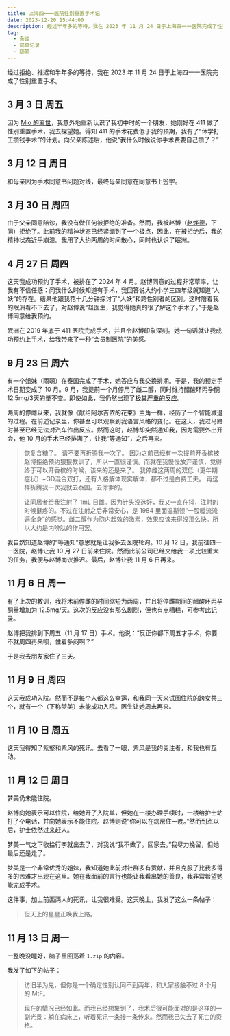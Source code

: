 ```yaml
---
title: 上海四一一医院性别重置手术记
date: 2023-12-20 15:44:00
description: 经过半年多的等待，我在 2023 年 11 月 24 日于上海四一一医院完成了性别重置手术。
tag:
  - 杂谈
  - 简单记录
  - 随笔
---
```


经过拒绝、推迟和半年多的等待，我在 2023 年 11 月 24 日于上海四一一医院完成了性别重置手术。

## 3 月 3 日 周五

因为 [Mio 的离世](/posts/InMemoryOfMio)，我意外地重新认识了我初中时的一个朋友，她刚好在 411 做了性别重置手术，我去探望她。得知 411 的手术花费低于我的预期，我有了“休学打工攒钱手术”的计划。向父亲陈述后，他说“我什么时候说你手术费要自己攒了？”

## 3 月 12 日 周日

和母亲因为手术同意书问题对线，最终母亲同意在同意书上签字。

## 3 月 30 日 周四

由于父亲同意陪诊，我没有做任何被拒绝的准备。然而，我被赵博（[赵烨德](https://mtf.wiki/zh-cn/docs/srs/china/sh411/)，下同）拒绝了。此前我的精神状态已经紧绷到了一个极点，因此，在被拒绝后，我的精神状态近乎崩溃。我用了大约两周的时间散心，同时也认识了眠洲。

## 4 月 27 日 周四

这天我成功预约了手术，被排在了 2024 年 4 月。赵博同意的过程非常草率，让我有不信任感：问我什么时候知道有手术，我回答说大约小学三四年级就知道“人妖”的存在。结果他跟我花十几分钟探讨了“人妖”和跨性别者的区别。这时陪着我的眠洲看不下去了，对赵博说“赵医生，我觉得她真的很了解这个手术了。”于是赵博同意给我预约。

眠洲在 2019 年底于 411 医院完成手术，并且令赵博印象深刻。她一句话就让我成功预约上手术，给我带来了一种“会员制医院”的美感。

## 9 月 23 日 周六

有一个姐妹（雨萌）在泰国完成了手术，她答应与我交换排期。于是，我的预定手术日期变成了 10 月。9 月，我提前一个月停用了雌二醇，同时维持醋酸环丙孕酮 12.5mg/3天的量不变。即使如此，我仍然出现了[极其严重的反应](https://o3o.ca/@21018365486/111050788229574025)。

两周的停雌以来，我就像《献给阿尔吉侬的花束》主角一样，经历了一个智能减退的过程。在前述记录里，你甚至可以观察到我语言风格的变化。在这天，我过马路时甚至已经无法对汽车作出反应。然而这时，赵博却突然通知我，因为需要外出开会，他 10 月的手术已经排满了，让我“等通知”，之后再来。

> 恢复含糖了。
> 请不要再折腾我一次了。
> 因为之前已经有一次提前开香槟被赵博拒绝预约狠狠教训了，所以一直很谨慎。而就在我慢慢放弃谨慎，觉得终于可以开香槟的时候，该来的还是来了。
> 我停雌这两周的双低（更年期症状）+GD混合双打，还有人格解体现实解体，都不过是白费工夫。
> 再这样折腾我一次我就去泰国。去你爹的。
>
> 让同居者给我注射了 1mL 日雌。因为针头没选好，我又一直在抖，注射的时候挺疼的。不过在注射之后非常安心，是 1984 里面温斯顿“一股暖流流遍全身”的感觉。雌二醇作为胞内起效的激素，效果应该来得没那么快。所以大约是内啡肽的作用罢。

我自然知道赵博的“等通知”意思就是让我多去医院轮询。10 月 12 日，我前往四一一医院，赵博让我 10 月 27 日前来住院。然而此前公司已经交给我一项比较重大的任务，我便与赵博商议推迟。最后，赵博让我 11 月 6 日再来。

## 11 月 6 日 周一

有了上次的教训，我将术前停雌的时间缩短为两周，并且将停雌期间的醋酸环丙孕酮量增加为 12.5mg/天。这次的反应没有那么剧烈，但也有点糟糕，可参考[此记录](https://o3o.ca/@21018365486/111304679382960547)。

赵博把我排到下周五（11 月 17 日）手术。他说：“反正你都下周五才手术，你要不就周四再来呗，住着多闷啊？”

于是我去朋友家住了三天。

## 11 月 9 日 周四

这天我成功入院。然而不是每个人都这么幸运，和我同一天来试图住院的跨女共三个，就有一个（下称梦美）未能成功入院。医生让她周末再来。

## 11 月 10 日 周五

这天我得知了紫壑和紫风的死讯。去看了一眼，紫风是我的关注者，和我也有互动。

## 11 月 12 日 周日

梦美仍未能住院。

赵博向她表示可以住院，给她开了入院单，但她在一楼办理手续时，一楼给护士站打了个电话，并向她表示不能住院。赵博则说“你可以在病房住一晚。”然而到点以后，护士依然过来赶人。

梦美一气之下收拾行李就出去了，对我说“我不做了。回家去。”我尽力挽留，但她最后还是走了。

梦美是一个非常优秀的姐妹，我知道她此前对社群多有贡献，并且克服了比我多得多的苦难才出现在这里。她在我面前的言行也能让我看出她的善良，我非常希望她能完成手术。

这件事，加上前面两人的死讯，让我很难受。这天晚上，我发了这么一条帖子：

> 但天上的星星正唤我上路。

## 11 月 13 日 周一

一整晚没睡好，脑子里回荡着 `1.zip` 的内容。

我发了如下的帖子：

> 访旧半为鬼，但你是一个确定性别认同不到两年，和大家接触不过 8 个月的 MtF。
>
> 现在的情况已经如此。而我已经想象到了，我术后很可能面对的是这样的一副光景：躺在病床上，听着死讯一条接一条传来。然而我已失去了死亡的资格。
